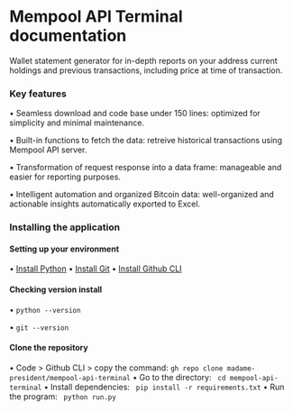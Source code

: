 # Mempool API Terminal documentation
Wallet statement generator for in-depth reports on your address current holdings and previous transactions, including price at time of transaction.

### Key features
• Seamless download and code base under 150 lines: optimized for simplicity and minimal maintenance.

• Built-in functions to fetch the data: retreive historical transactions using Mempool API server.

• Transformation of request response into a data frame: manageable and easier for reporting purposes.

• Intelligent automation and organized Bitcoin data: well-organized and actionable insights automatically exported to Excel.

### Installing the application

#### Setting up your environment
• [Install Python](https://www.python.org/downloads/)
• [Install Git](https://git-scm.com/downloads)
• [Install Github CLI](https://cli.github.com/)

#### Checking version install
• ```python --version```

• ```git --version```

#### Clone the repository

• Code > Github CLI > copy the command:
```gh repo clone madame-president/mempool-api-terminal```
• Go to the directory:
``` cd mempool-api-terminal```
• Install dependencies:
``` pip install -r requirements.txt```
• Run the program:
``` python run.py```
